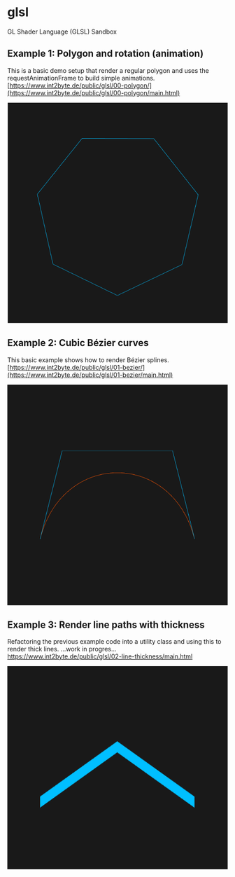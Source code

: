 # glsl
GL Shader Language (GLSL) Sandbox

## Example 1: Polygon and rotation (animation)
This is a basic demo setup that render a regular polygon and uses the requestAnimationFrame to build simple animations.
[https://www.int2byte.de/public/glsl/00-polygon/](https://www.int2byte.de/public/glsl/00-polygon/main.html)

![Polygon](/00-polygon/screenshot.png)



## Example 2: Cubic Bézier curves
This basic example shows how to render Bézier splines.
[https://www.int2byte.de/public/glsl/01-bezier/](https://www.int2byte.de/public/glsl/01-bezier/main.html)

![Cubic Bézier curve](/01-bezier/screenshot.png)


## Example 3: Render line paths with thickness
Refactoring the previous example code into a utility class and using this to render thick lines.
...work in progres...
https://www.int2byte.de/public/glsl/02-line-thickness/main.html

![Line Thickness](/02-line-thickness/screenshot.png)

